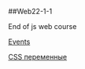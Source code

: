 ##Web22-1-1

End of js web course

[Events](https://developer.mozilla.org/ru/docs/Web/Events)

[CSS переменные](https://developer.mozilla.org/ru/docs/Web/CSS/Using_CSS_custom_properties)
